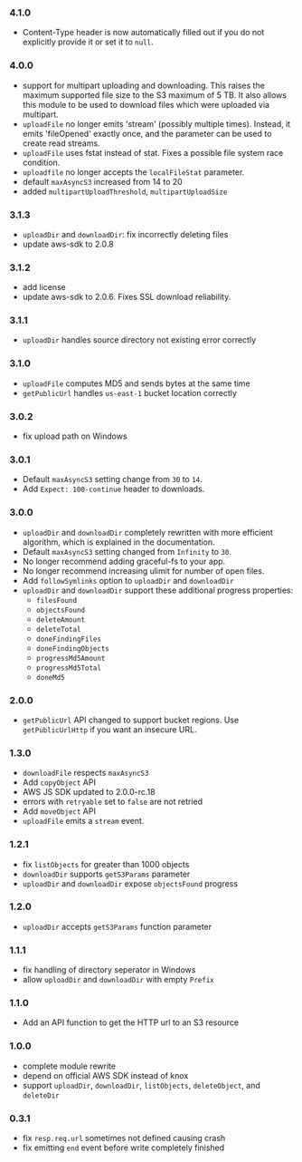 ### 4.1.0

 * Content-Type header is now automatically filled out if you do not explicitly
   provide it or set it to `null`.

### 4.0.0

 * support for multipart uploading and downloading. This raises the maximum
   supported file size to the S3 maximum of 5 TB. It also allows this module
   to be used to download files which were uploaded via multipart.
 * `uploadFile` no longer emits 'stream' (possibly multiple times). Instead, it
   emits 'fileOpened' exactly once, and the parameter can be used to create
   read streams.
 * `uploadFile` uses fstat instead of stat. Fixes a possible file system race
   condition.
 * `uploadfile` no longer accepts the `localFileStat` parameter.
 * default `maxAsyncS3` increased from 14 to 20
 * added `multipartUploadThreshold`, `multipartUploadSize`

### 3.1.3

 * `uploadDir` and `downloadDir`: fix incorrectly deleting files
 * update aws-sdk to 2.0.8

### 3.1.2

 * add license
 * update aws-sdk to 2.0.6. Fixes SSL download reliability.

### 3.1.1

 * `uploadDir` handles source directory not existing error correctly

### 3.1.0

 * `uploadFile` computes MD5 and sends bytes at the same time
 * `getPublicUrl` handles `us-east-1` bucket location correctly

### 3.0.2

 * fix upload path on Windows

### 3.0.1

 * Default `maxAsyncS3` setting change from `30` to `14`.
 * Add `Expect: 100-continue` header to downloads.

### 3.0.0

 * `uploadDir` and `downloadDir` completely rewritten with more efficient
   algorithm, which is explained in the documentation.
 * Default `maxAsyncS3` setting changed from `Infinity` to `30`.
 * No longer recommend adding graceful-fs to your app.
 * No longer recommend increasing ulimit for number of open files.
 * Add `followSymlinks` option to `uploadDir` and `downloadDir`
 * `uploadDir` and `downloadDir` support these additional progress properties:
   - `filesFound`
   - `objectsFound`
   - `deleteAmount`
   - `deleteTotal`
   - `doneFindingFiles`
   - `doneFindingObjects`
   - `progressMd5Amount`
   - `progressMd5Total`
   - `doneMd5`

### 2.0.0

 * `getPublicUrl` API changed to support bucket regions. Use `getPublicUrlHttp`
   if you want an insecure URL.

### 1.3.0

 * `downloadFile` respects `maxAsyncS3`
 * Add `copyObject` API
 * AWS JS SDK updated to 2.0.0-rc.18
 * errors with `retryable` set to `false` are not retried
 * Add `moveObject` API
 * `uploadFile` emits a `stream` event.

### 1.2.1

 * fix `listObjects` for greater than 1000 objects
 * `downloadDir` supports `getS3Params` parameter
 * `uploadDir` and `downloadDir` expose `objectsFound` progress

### 1.2.0

 * `uploadDir` accepts `getS3Params` function parameter

### 1.1.1

 * fix handling of directory seperator in Windows
 * allow `uploadDir` and `downloadDir` with empty `Prefix`

### 1.1.0

 * Add an API function to get the HTTP url to an S3 resource

### 1.0.0

 * complete module rewrite
 * depend on official AWS SDK instead of knox
 * support `uploadDir`, `downloadDir`, `listObjects`, `deleteObject`, and `deleteDir`

### 0.3.1

 * fix `resp.req.url` sometimes not defined causing crash
 * fix emitting `end` event before write completely finished

